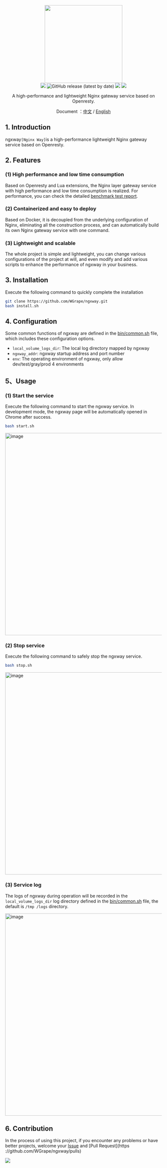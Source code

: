 <div align="center">
<img width="250" src="https://user-images.githubusercontent.com/35942268/212838933-38bec2ca-c156-4c63-8563-c645bd476cb3.png">
</div>

<div align="center">
    <!-- oscs: https://www.oscs1024.com/cd/1543980900807675904?sign=a3d02348 -->
    <!-- https://www.murphysec.com/ -->
    <a href="https://www.oscs1024.com/project/oscs/WGrape/ngxway?ref=badge_small" alt="OSCS Status"><img src="https://www.oscs1024.com/platform/badge/WGrape/ngxway.svg?size=small"/></a>
    <!-- <img src="https://github.com/wgrape/ngxway/actions/workflows/build.yml/badge.svg"> -->
    <img alt="GitHub release (latest by date)" src="https://img.shields.io/github/v/release/wgrape/ngxway">
    <img src="https://img.shields.io/badge/Document-中文/English-orange.svg">
    <img src="https://img.shields.io/badge/License-MIT-green.svg">   
</div>

<div align="center">    
    <p>A high-performance and lightweight Nginx gateway service based on Openresty.</p>
    <p>Document ：<a href="/README.zh-CN.md">中文</a> / <a href="/README.md">English</a></p>
</div>

## 1. Introduction
ngxway```[Nginx Way]```is a high-performance lightweight Nginx gateway service based on Openresty.

## 2. Features

### (1) High performance and low time consumption

Based on Openresty and Lua extensions, the Nginx layer gateway service with high performance and low time consumption is realized. For performance, you can check the detailed [benchmark test report](./test/benchmark.md).

<!-- image -->

### (2) Containerized and easy to deploy

Based on Docker, it is decoupled from the underlying configuration of Nginx, eliminating all the construction process, and can automatically build its own Nginx gateway service with one command.

<!-- image -->

### (3) Lightweight and scalable

The whole project is simple and lightweight, you can change various configurations of the project at will, and even modify and add various scripts to enhance the performance of ngxway in your business.

<!-- image -->

## 3. Installation

Execute the following command to quickly complete the installation

```bash
git clone https://github.com/WGrape/ngxway.git
bash install.sh
```

## 4. Configuration

Some common functions of ngxway are defined in the [bin/common.sh](./bin/common.sh) file, which includes these configuration options.

- ```local_volume_logs_dir```: The local log directory mapped by ngxway
- ```ngxway_addr```: ngxway startup address and port number
- ```env```: The operating environment of ngxway, only allow dev/test/gray/prod 4 environments


## 5、Usage

### (1) Start the service
Execute the following command to start the ngxway service. In development mode, the ngxway page will be automatically opened in Chrome after success.

```bash
bash start.sh
```

<img width="650" alt="image" src="https://user-images.githubusercontent.com/35942268/216760566-7cd85e99-5089-4055-909a-8253dd366d95.png">

### (2) Stop service
Execute the following command to safely stop the ngxway service.

```bash
bash stop.sh
```

<img width="650" alt="image" src="https://user-images.githubusercontent.com/35942268/216760481-1eb24c24-58af-4260-afb3-96ea74dcdaca.png">

### (3) Service log

The logs of ngxway during operation will be recorded in the ```local_volume_logs_dir``` log directory defined in the [bin/common.sh](./bin/common.sh) file, the default is ```/tmp /logs``` directory.

<img width="650" alt="image" src="https://user-images.githubusercontent.com/35942268/216760443-6c53d04a-f09d-4cbd-ae71-c29f8f566ba2.png">

## 6. Contribution
In the process of using this project, if you encounter any problems or have better projects, welcome your [Issue](https://github.com/WGrape/ngxway/issues/new) and [Pull Request](https ://github.com/WGrape/ngxway/pulls)

<img src="https://contrib.rocks/image?repo=wgrape/ngxway">
